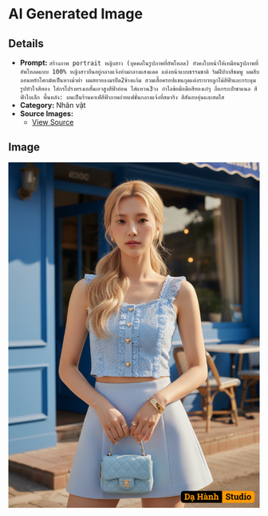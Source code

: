# AI Generated Image

## Details
- **Prompt:** `สร้างภาพ portrait หญิงสาว (บุคคลในรูปภาพที่อัพโหลด) ยังคงใบหน้าให้เหมือนรูปภาพที่อัพโหลดแบบ 100%
หญิงสาวยืนอยู่กลางแจ้งท่ามกลางแสงแดด แต่งหน้าแบบธรรมชาติ ริมฝีปากสีชมพู ผมสีบลอนหยักโศกมัดเป็นหางม้าต่ำ ผมสยายลงมาปิด2ข้างแก้ม สวมเสื้อครอปแขนกุดแต่งระบายลูกไม้สีฟ้าและกระดุมรูปหัวใจสีทอง ใส่กรโปรงทรงเอสั้นเอวสูงสีฟ้าอ่อน
ใส่แหวน3วง กำไลข้อมือมือสีทองเก๋ๆ ถือกระเป๋าชาแนล สีฟ้าใบเล็ก
พื้นหลัง: ผนเป็นร้านคาเฟ่สีฟ้าภาพถ่ายแฟชั่นกลางแจ้งที่สมจริง สีสันอบอุ่นและสดใส`
- **Category:** Nhân vật
- **Source Images:**
  - [View Source](https://raw.githubusercontent.com/lenzcomvth/Somethings/main/Models/Female/Female3.jpg)

## Image
![AI Generated Image](./image-2025-10-16T15-46-48-575Z-0rqa5.png)